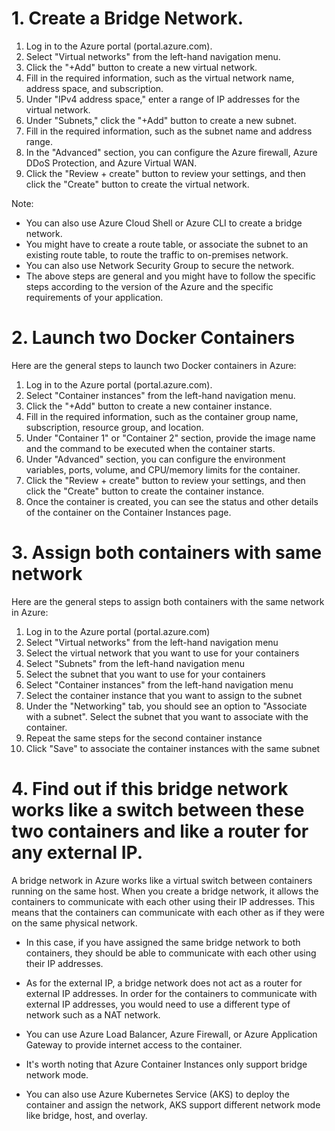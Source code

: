 # 1. Create a Bridge Network.

1.	Log in to the Azure portal (portal.azure.com).
2.	Select "Virtual networks" from the left-hand navigation menu.
3.	Click the "+Add" button to create a new virtual network.
4.	Fill in the required information, such as the virtual network name, address space, and subscription.
5.	Under "IPv4 address space," enter a range of IP addresses for the virtual network.
6.	Under "Subnets," click the "+Add" button to create a new subnet.
7.	Fill in the required information, such as the subnet name and address range.
8.	In the "Advanced" section, you can configure the Azure firewall, Azure DDoS Protection, and Azure Virtual WAN.
9.	Click the "Review + create" button to review your settings, and then click the "Create" button to create the virtual network.

Note:

- You can also use Azure Cloud Shell or Azure CLI to create a bridge network.
- You might have to create a route table, or associate the subnet to an existing route table, to route the traffic to on-premises network.
- You can also use Network Security Group to secure the network.
- The above steps are general and you might have to follow the specific steps according to the version of the Azure and the specific requirements of your application.

# 2. Launch two Docker Containers

Here are the general steps to launch two Docker containers in Azure:
1.	Log in to the Azure portal (portal.azure.com).
2.	Select "Container instances" from the left-hand navigation menu.
3.	Click the "+Add" button to create a new container instance.
4.	Fill in the required information, such as the container group name, subscription, resource group, and location.
5.	Under "Container 1" or "Container 2" section, provide the image name and the command to be executed when the container starts.
6.	Under "Advanced" section, you can configure the environment variables, ports, volume, and CPU/memory limits for the container.
7.	Click the "Review + create" button to review your settings, and then click the "Create" button to create the container instance.
8.	Once the container is created, you can see the status and other details of the container on the Container Instances page.



# 3. Assign both containers with same network

Here are the general steps to assign both containers with the same network in Azure:
1.	Log in to the Azure portal (portal.azure.com)
2.	Select "Virtual networks" from the left-hand navigation menu
3.	Select the virtual network that you want to use for your containers
4.	Select "Subnets" from the left-hand navigation menu
5.	Select the subnet that you want to use for your containers
6.	Select "Container instances" from the left-hand navigation menu
7.	Select the container instance that you want to assign to the subnet
8.	Under the "Networking" tab, you should see an option to "Associate with a subnet". Select the subnet that you want to associate with the container.
9.	Repeat the same steps for the second container instance
10.	Click "Save" to associate the container instances with the same subnet



# 4. Find out if this bridge network works like a switch between these two containers and like a router for any external IP.

A bridge network in Azure works like a virtual switch between containers running on the same host. When you create a bridge network, it allows the containers to communicate with each other using their IP addresses. This means that the containers can communicate with each other as if they were on the same physical network.

- In this case, if you have assigned the same bridge network to both containers, they should be able to communicate with each other using their IP addresses.

- As for the external IP, a bridge network does not act as a router for external IP addresses. In order for the containers to communicate with external IP addresses, you would need to use a different type of network such as a NAT network.

- You can use Azure Load Balancer, Azure Firewall, or Azure Application Gateway to provide internet access to the container.

- It's worth noting that Azure Container Instances only support bridge network mode.

- You can also use Azure Kubernetes Service (AKS) to deploy the container and assign the network, AKS support different network mode like bridge, host, and overlay.